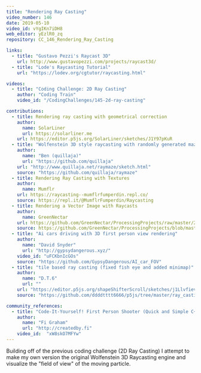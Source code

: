 ```yaml
---
title: "Rendering Ray Casting"
video_number: 146
date: 2019-05-10
video_id: vYgIKn7iDH8
web_editor: yEzlR0_zq
repository: CC_146_Rendering_Ray_Casting

links:
  - title: "Gustavo Pezzi's Raycast 3D"
    url: http://www.gustavopezzi.com/projects/raycast3d/
  - title: "Lode's Raycasting Tutorial"
    url: "https://lodev.org/cgtutor/raycasting.html"

videos:
  - title: "Coding Challenge: 2D Ray Casting"
    author: "Coding Train"
    video_id: "/CodingChallenges/145-2d-ray-casting"

contributions:
  - title: Rendering ray casting with geometrical correction
    author:
      name: SolarLiner
      url: https://solarliner.me
    url: https://editor.p5js.org/SolarLiner/sketches/J1Y97pKuR
  - title: "Wolfenstein 3D style raycasting with randomly generated mazes (p5.js)"
    author:
      name: "Ben (quillaja)"
      url: "https://github.com/quillaja"
    url: "http://www.quillaja.net/raymaze/sketch.html"
    source: "https://github.com/quillaja/raymaze"
  - title: Rendering Ray Casting with Textures
    author:
      name: Mumflr
    url: https://raycasting--mumflrfumperdin.repl.co/
    source: https://repl.it/@MumflrFumperdin/Raycasting
  - title: Rendering a Vector Image with Raycasts
    author:
      name: GreenNectar
    url: https://github.com/GreenNectar/ProcessingProjects/raw/master/2DRayCastRenderer.zip
    source: https://github.com/GreenNectar/ProcessingProjects/blob/master/2DRayCastRenderer.zip
  - title: "Ai cars driving with 3D first person view rendering"
    author:
      name: "David Snyder"
      url: "http://gypsydangerous.xyz/"
    video_id: "uFCKbnIcGOs"
    source: "https://github.com/GypsyDangerous/AI_car_FOV"
  - title: "tile based ray casting (fixed fish eye and added minimap)"
    author:
      name: "D.T.6"
      url: ""
    url: "https://editor.p5js.org/shapeShifterScroll/sketches/j1Llvfiev"
    source: "https://github.com/ddddtttt6666/p5js/tree/master/ray_casting_3d"

community_references:
  - title: "Code-It-Yourself! First Person Shooter (Quick and Simple C++)"
    author:
      name: "Fi Graham"
      url: "http://createdby.fi"
    video_id:  "xW8skO7MFYw"
---
```


Building off of the previous coding challenge (2D Ray Casting) I attempt to make my own version the original Wolfenstein 3D Raycasting engine and visualize the "field of view" of the moving particle.
